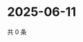 # 2025-06-11

共 0 条

<!-- BEGIN ZHIHUQUESTIONS -->
<!-- 最后更新时间 Wed Jun 11 2025 13:13:37 GMT+0800 (China Standard Time) -->

<!-- END ZHIHUQUESTIONS -->
